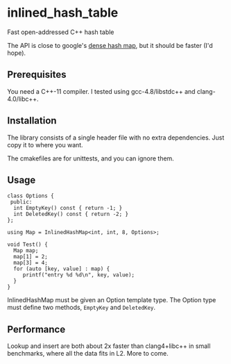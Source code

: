 # inlined_hash_table

Fast open-addressed C++ hash table

The API is close to
google's
[dense hash map](http://goog-sparsehash.sourceforge.net/doc/dense_hash_map.html),
but it should be faster (I'd hope).

## Prerequisites

You need a C++-11 compiler. I tested using gcc-4.8/libstdc++ and clang-4.0/libc++.

## Installation

The library consists of a single header file with no extra dependencies. Just
copy it to where you want.

The cmakefiles are for unittests, and you can ignore them.

## Usage

```
class Options {
 public:
  int EmptyKey() const { return -1; }
  int DeletedKey() const { return -2; }
};

using Map = InlinedHashMap<int, int, 8, Options>;

void Test() {
  Map map;
  map[1] = 2;
  map[3] = 4;
  for (auto [key, value] : map) {
     printf("entry %d %d\n", key, value);
  }
}
```

InlinedHashMap must be given an Option template type. The Option type must define two methods,
`EmptyKey` and `DeletedKey`.


## Performance

Lookup and insert are both about 2x faster than clang4+libc++ in small
benchmarks, where all the data fits in L2. More to come.
